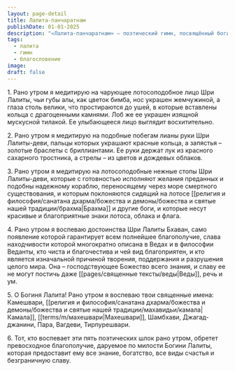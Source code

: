 ```yaml
---
layout: page-detail
title: Лалита-панчаратнам
publishDate: 01-01-2025
description: "«Лалита-панчаратнам» — поэтический гимн, посвящённый богине Лалите. В пяти строфах описываются её чарующий облик, милосердие и божественная сила: лицо, руки и стопы богини сравниваются с лотосом, драгоценностями и облаками. Лалита — источник знания, счастья и благополучия, её прославляют как изначальную причину творения, поддержания и разрушения мира. Утреннее воспевание гимна приносит преданным благословения, процветание и внутренний покой."
tags:
  - лалита
  - гимн
  - благословение
image: 
draft: false
---
```

1\. Рано утром я медитирую на чарующее лотосоподобное лицо Шри Лалиты, чьи губы алы, как цветок бимба, нос украшен жемчужиной, а глаза столь велики, что простираются до ушей, в которые вставлены кольца с драгоценными камнями. Лоб же ее украшен изящной мускусной тилакой. Ее улыбающееся лицо выглядит восхитительно.

 2\. Рано утром я медитирую на подобные побегам лианы руки Шри Лалиты-деви, пальцы которых украшают красные кольца, а запястья – золотые браслеты с бриллиантами. Ее руки держат лук из красного сахарного тростника, а стрелы – из цветов и дождевых облаков.

 3\. Рано утром я медитирую на лотосоподобные нежные стопы Шри Лалиты-деви, которые с готовностью исполняют желания преданных и подобны надежному кораблю, переносящему через море смертного существования, и которым поклоняются сидящий на лотосе [[религия и философия/санатана дхарма/божества и демоны/божества и святые нашей традиции/брахма|Брахма]] и другие боги, и которые несут красивые и благоприятные знаки лотоса, облака и флага.

 4\. Рано утром я воспеваю достоинства Шри Лалиты Бхаван, само появление которой гарантирует всем полнейшее благополучие, слава находчивости которой многократно описана в Ведах и в философии Веданты, кто чиста и благочестива и чей вид благоприятен, и кто является изначальной причиной творения, поддержания и разрушения целого мира. Она – господствующее Божество всего знания, и славу ее не могут постичь даже [[pages/священные тексты/веды|Веды]], речь и ум.

 5\. О Богиня Лалита! Рано утром я воспеваю твои священные имена: Камешвари, [[религия и философия/санатана дхарма/божества и демоны/божества и святые нашей традиции/махавидьи/камала|Камала]], [[terms/m/махешвари|Махешвари]], Шамбхави, Джагад-джанини, Пара, Вагдеви, Тирпурешвари.

 6\. Тот, кто воспевает эти пять поэтических шлок рано утром, обретет превосходное благополучие, даруемое по милости Богини Лалиты, которая предоставит ему все знание, богатство, все виды счастья и безграничную славу.
